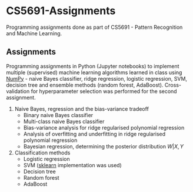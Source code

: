 # CS5691-Assignments
Programming assignments done as part of CS5691 - Pattern Recognition and Machine Learning.

## Assignments

Programming assignments in Python (Jupyter notebooks) to implement multiple (supervised) machine learning algorithms learned in class using [NumPy](https://numpy.org/) - naive Bayes classifier, ridge regression, logistic regression, SVM, decision tree and ensemble methods (random forest, AdaBoost). Cross-validation for hyperparameter selection was performed for the second assignment. 

1. Naive Bayes, regression and the bias-variance tradeoff
    - Binary naive Bayes classifier
    - Multi-class naive Bayes classifier
    - Bias-variance analysis for ridge regularised polynomial regression
    - Analysis of overfitting and underfitting in ridge regularised polynomial regression
    - Bayesian regression, determining the posterior distribution $W | X, Y$
2. Classification methods
    - Logistic regression
    - SVM ([sklearn](https://scikit-learn.org/stable/) implementation was used)
    - Decision tree
    - Random forest
    - AdaBoost
